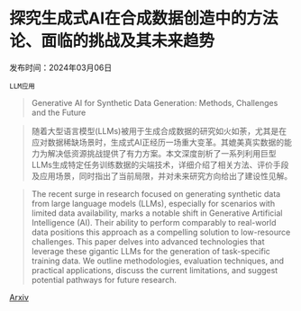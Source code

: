 # 探究生成式AI在合成数据创造中的方法论、面临的挑战及其未来趋势

发布时间：2024年03月06日

`LLM应用`

> Generative AI for Synthetic Data Generation: Methods, Challenges and the Future

> 随着大型语言模型(LLMs)被用于生成合成数据的研究如火如荼，尤其是在应对数据稀缺场景时，生成式AI正经历一场重大变革。其媲美真实数据的能力为解决低资源挑战提供了有力方案。本文深度剖析了一系列利用巨型LLMs生成特定任务训练数据的尖端技术，详细介绍了相关方法、评价手段及应用场景，同时指出了当前局限，并对未来研究方向给出了建设性见解。

> The recent surge in research focused on generating synthetic data from large language models (LLMs), especially for scenarios with limited data availability, marks a notable shift in Generative Artificial Intelligence (AI). Their ability to perform comparably to real-world data positions this approach as a compelling solution to low-resource challenges. This paper delves into advanced technologies that leverage these gigantic LLMs for the generation of task-specific training data. We outline methodologies, evaluation techniques, and practical applications, discuss the current limitations, and suggest potential pathways for future research.

[Arxiv](https://arxiv.org/abs/2403.04190)